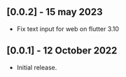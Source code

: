 ## [0.0.2] - 15 may 2023

- Fix text input for web on flutter 3.10

## [0.0.1] - 12 October 2022

- Initial release.
